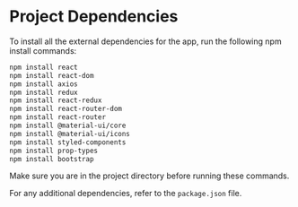 # Project Dependencies

To install all the external dependencies for the app, run the following npm install commands:

```bash
npm install react
npm install react-dom
npm install axios
npm install redux
npm install react-redux
npm install react-router-dom
npm install react-router
npm install @material-ui/core
npm install @material-ui/icons
npm install styled-components
npm install prop-types
npm install bootstrap
```

Make sure you are in the project directory before running these commands.

For any additional dependencies, refer to the `package.json` file.